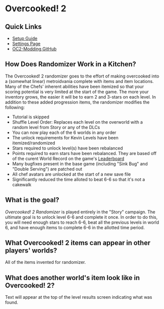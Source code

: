 # Overcooked! 2

## Quick Links
- [Setup Guide](../../../../tutorial/Overcooked!%202/setup/en)
- [Settings Page](../../../../games/Overcooked!%202/player-settings)
- [OC2-Modding GitHub](https://github.com/toasterparty/oc2-modding)

## How Does Randomizer Work in a Kitchen?

The Overcooked! 2 randomizer goes to the effort of making overcooked into a (somewhat linear) metroidvania complete with items and item locations. Many of the Chefs' inherent abilities have been itemized so that your scoring potential is very limited at the start of the game. The more your inventory grows, the easier it will be to earn 2 and 3-stars on each level. In addition to these added progression items, the randomizer modifies the following:

- Tutorial is skipped
- Shuffle Level Order: Replaces each level on the overworld with a random level from Story or any of the DLCs
- You can now play each of the 6 worlds in any order
- The unlock requirements for Kevin Levels have been itemized/randomized
- Stars required to unlock level(s) have been rebalanced
- Points required to earn stars have been rebalanced. They are based off of the curent World Record on the game's [Leaderboard](https://overcooked.greeny.dev)
- Many bugfixes present in the base game (including "Sink Bug" and "Double Serving") are patched out
- All chef avatars are unlocked at the start of a new save file
- Significantly reduced the time alloted to beat 6-6 so that it's not a cakewalk

## What is the goal?

*Overcooked! 2 Randomizer* is played entirely in the "Story" campaign. The ultimate goal is to unlock level 6-6 and complete it once. In order to do this, you will need enough stars to reach 6-6, beat all the previous levels in world 6, and have enough items to complete 6-6 in the allotted time period.

## What Overcooked! 2 items can appear in other players' worlds?

All of the items invented for randomizer.

## What does another world's item look like in Overcooked! 2?

Text will appear at the top of the level results screen indicating what was found.
